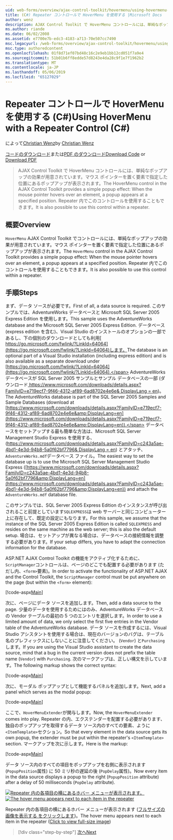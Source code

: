 ```yaml
---
uid: web-forms/overview/ajax-control-toolkit/hovermenu/using-hovermenu-with-a-repeater-control-cs
title: (C#) Repeater コントロールで HoverMenu を使用する |Microsoft Docs
author: wenz
description: AJAX Control Toolkit で HoverMenu コントロールには、単純なポップアップの効果が用意されています。要素の上にマウス ポインターを移動する姿でポップアップが表示されます.
ms.author: riande
ms.date: 06/02/2008
ms.assetid: e7700e7b-edc3-4183-a713-70e507cc7490
msc.legacyurl: /web-forms/overview/ajax-control-toolkit/hovermenu/using-hovermenu-with-a-repeater-control-cs
msc.type: authoredcontent
ms.openlocfilehash: 01f8d71ef07bd48c16c2e9eb1bb12cd051f7a9e4
ms.sourcegitcommit: 51b01b6ff8edde57d8243e4da28c9f1e7f1962b2
ms.translationtype: MT
ms.contentlocale: ja-JP
ms.lasthandoff: 05/06/2019
ms.locfileid: "65127029"
---
```

# <a name="using-hovermenu-with-a-repeater-control-c"></a><span data-ttu-id="0dac5-103">Repeater コントロールで HoverMenu を使用する (C#)</span><span class="sxs-lookup"><span data-stu-id="0dac5-103">Using HoverMenu with a Repeater Control (C#)</span></span>

<span data-ttu-id="0dac5-104">によって[Christian Wenz](https://github.com/wenz)</span><span class="sxs-lookup"><span data-stu-id="0dac5-104">by [Christian Wenz](https://github.com/wenz)</span></span>

<span data-ttu-id="0dac5-105">[コードのダウンロード](http://download.microsoft.com/download/b/0/6/b06fe835-5b8f-4c00-aef8-062c19d75b95/HoverMenu1.cs.zip)または[PDF のダウンロード](http://download.microsoft.com/download/b/6/a/b6ae89ee-df69-4c87-9bfb-ad1eb2b23373/hovermenu1CS.pdf)</span><span class="sxs-lookup"><span data-stu-id="0dac5-105">[Download Code](http://download.microsoft.com/download/b/0/6/b06fe835-5b8f-4c00-aef8-062c19d75b95/HoverMenu1.cs.zip) or [Download PDF](http://download.microsoft.com/download/b/6/a/b6ae89ee-df69-4c87-9bfb-ad1eb2b23373/hovermenu1CS.pdf)</span></span>

> <span data-ttu-id="0dac5-106">AJAX Control Toolkit で HoverMenu コントロールには、単純なポップアップの効果が用意されています。マウス ポインターを置く要素で指定した位置にあるポップアップが表示されます。</span><span class="sxs-lookup"><span data-stu-id="0dac5-106">The HoverMenu control in the AJAX Control Toolkit provides a simple popup effect: When the mouse pointer hovers over an element, a popup appears at a specified position.</span></span> <span data-ttu-id="0dac5-107">Repeater 内でこのコントロールを使用することもできます。</span><span class="sxs-lookup"><span data-stu-id="0dac5-107">It is also possible to use this control within a repeater.</span></span>

## <a name="overview"></a><span data-ttu-id="0dac5-108">概要</span><span class="sxs-lookup"><span data-stu-id="0dac5-108">Overview</span></span>

<span data-ttu-id="0dac5-109">`HoverMenu` AJAX Control Toolkit でコントロールには、単純なポップアップの効果が用意されています。マウス ポインターを置く要素で指定した位置にあるポップアップが表示されます。</span><span class="sxs-lookup"><span data-stu-id="0dac5-109">The `HoverMenu` control in the AJAX Control Toolkit provides a simple popup effect: When the mouse pointer hovers over an element, a popup appears at a specified position.</span></span> <span data-ttu-id="0dac5-110">Repeater 内でこのコントロールを使用することもできます。</span><span class="sxs-lookup"><span data-stu-id="0dac5-110">It is also possible to use this control within a repeater.</span></span>

## <a name="steps"></a><span data-ttu-id="0dac5-111">手順</span><span class="sxs-lookup"><span data-stu-id="0dac5-111">Steps</span></span>

<span data-ttu-id="0dac5-112">まず、データ ソースが必要です。</span><span class="sxs-lookup"><span data-stu-id="0dac5-112">First of all, a data source is required.</span></span> <span data-ttu-id="0dac5-113">このサンプルでは、AdventureWorks データベースと Microsoft SQL Server 2005 Express Edition を使用します。</span><span class="sxs-lookup"><span data-stu-id="0dac5-113">This sample uses the AdventureWorks database and the Microsoft SQL Server 2005 Express Edition.</span></span> <span data-ttu-id="0dac5-114">データベース (express edition を含む)、Visual Studio のインストールのオプションの一部であるし、下の個別のダウンロードとしても利用[ https://go.microsoft.com/fwlink/?LinkId=64064](https://go.microsoft.com/fwlink/?LinkId=64064)します。</span><span class="sxs-lookup"><span data-stu-id="0dac5-114">The database is an optional part of a Visual Studio installation (including express edition) and is also available as a separate download under [https://go.microsoft.com/fwlink/?LinkId=64064](https://go.microsoft.com/fwlink/?LinkId=64064).</span></span> <span data-ttu-id="0dac5-115">AdventureWorks データベースが SQL Server 2005 サンプルとサンプル データベースの一部 (ダウンロード[ https://www.microsoft.com/downloads/details.aspx?FamilyID=e719ecf7-9f46-4312-af89-6ad8702e4e6e&amp; DisplayLang = en](https://www.microsoft.com/downloads/details.aspx?FamilyID=e719ecf7-9f46-4312-af89-6ad8702e4e6e&amp;DisplayLang=en))。</span><span class="sxs-lookup"><span data-stu-id="0dac5-115">The AdventureWorks database is part of the SQL Server 2005 Samples and Sample Databases (download at [https://www.microsoft.com/downloads/details.aspx?FamilyID=e719ecf7-9f46-4312-af89-6ad8702e4e6e&amp;DisplayLang=en](https://www.microsoft.com/downloads/details.aspx?FamilyID=e719ecf7-9f46-4312-af89-6ad8702e4e6e&amp;DisplayLang=en)).</span></span> <span data-ttu-id="0dac5-116">データベースをセットアップする最も簡単な方法は、Microsoft SQL Server Management Studio Express を使用する、([https://www.microsoft.com/downloads/details.aspx?FamilyID=c243a5ae-4bd1-4e3d-94b8-5a0f62bf7796&amp; DisplayLang = en](https://www.microsoft.com/downloads/details.aspx?FamilyID=c243a5ae-4bd1-4e3d-94b8-5a0f62bf7796&amp;DisplayLang=en)) とアタッチ、`AdventureWorks.mdf`データベース ファイル。</span><span class="sxs-lookup"><span data-stu-id="0dac5-116">The easiest way to set the database up is to use the Microsoft SQL Server Management Studio Express ([https://www.microsoft.com/downloads/details.aspx?FamilyID=c243a5ae-4bd1-4e3d-94b8-5a0f62bf7796&amp;DisplayLang=en](https://www.microsoft.com/downloads/details.aspx?FamilyID=c243a5ae-4bd1-4e3d-94b8-5a0f62bf7796&amp;DisplayLang=en)) and attach the `AdventureWorks.mdf` database file.</span></span>

<span data-ttu-id="0dac5-117">このサンプルでは、SQL Server 2005 Express Edition のインスタンスが呼び出されること前提としています`SQLEXPRESS`は web サーバーと同じコンピューター上に存在して、既定の設定にもなります。</span><span class="sxs-lookup"><span data-stu-id="0dac5-117">For this sample, we assume that the instance of the SQL Server 2005 Express Edition is called `SQLEXPRESS` and resides on the same machine as the web server; this is also the default setup.</span></span> <span data-ttu-id="0dac5-118">場合は、セットアップが異なる場合は、データベースの接続情報を調整する必要があります。</span><span class="sxs-lookup"><span data-stu-id="0dac5-118">If your setup differs, you have to adapt the connection information for the database.</span></span>

<span data-ttu-id="0dac5-119">ASP.NET AJAX Control Toolkit の機能をアクティブ化するために、`ScriptManager`コントロールは、ページのどこでも配置する必要があります (ただし内、`<form>`要素)。</span><span class="sxs-lookup"><span data-stu-id="0dac5-119">In order to activate the functionality of ASP.NET AJAX and the Control Toolkit, the `ScriptManager` control must be put anywhere on the page (but within the `<form>` element):</span></span>

[!code-aspx[Main](using-hovermenu-with-a-repeater-control-cs/samples/sample1.aspx)]

<span data-ttu-id="0dac5-120">次に、ページにデータ ソースを追加します。</span><span class="sxs-lookup"><span data-stu-id="0dac5-120">Then, add a data source to the page.</span></span> <span data-ttu-id="0dac5-121">少量のデータを使用するためにはのみ、AdventureWorks データベースの Vendor テーブルの最初の 5 つのエントリを選択します。</span><span class="sxs-lookup"><span data-stu-id="0dac5-121">In order to use a limited amount of data, we only select the first five entries in the Vendor table of the AdventureWorks database.</span></span> <span data-ttu-id="0dac5-122">データ ソースを作成するには、Visual Studio アシスタントを使用する場合は、現在のバージョンのバグは、テーブル名のプレフィックスにしないことに注意してください。 (`Vendor`) と`Purchasing`します。</span><span class="sxs-lookup"><span data-stu-id="0dac5-122">If you are using the Visual Studio assistant to create the data source, mind that a bug in the current version does not prefix the table name (`Vendor`) with `Purchasing`.</span></span> <span data-ttu-id="0dac5-123">次のマークアップは、正しい構文を示しています。</span><span class="sxs-lookup"><span data-stu-id="0dac5-123">The following markup shows the correct syntax:</span></span>

[!code-aspx[Main](using-hovermenu-with-a-repeater-control-cs/samples/sample2.aspx)]

<span data-ttu-id="0dac5-124">次に、モーダル ポップアップとして機能するパネルを追加します。</span><span class="sxs-lookup"><span data-stu-id="0dac5-124">Next, add a panel which serves as the modal popup:</span></span>

[!code-aspx[Main](using-hovermenu-with-a-repeater-control-cs/samples/sample3.aspx)]

<span data-ttu-id="0dac5-125">ここで、`HoverMenuExtender`が関与します。</span><span class="sxs-lookup"><span data-stu-id="0dac5-125">Now, the `HoverMenuExtender` comes into play.</span></span> <span data-ttu-id="0dac5-126">Repeater の内、エクステンダーを配置する必要があります、独自のポップアップを取得するデータ ソース内のすべての要素、ように`<ItemTemplate>`セクション。</span><span class="sxs-lookup"><span data-stu-id="0dac5-126">So that every element in the data source gets its own popup, the extender must be put within the repeater's `<ItemTemplate>` section.</span></span> <span data-ttu-id="0dac5-127">マークアップを次に示します。</span><span class="sxs-lookup"><span data-stu-id="0dac5-127">Here is the markup:</span></span>

[!code-aspx[Main](using-hovermenu-with-a-repeater-control-cs/samples/sample4.aspx)]

<span data-ttu-id="0dac5-128">データ ソース内のすべての項目をポップアップを右側に表示されます (`PopupPosition`属性) に 50 ミリ秒の遅延の後 (`PopDelay`属性)。</span><span class="sxs-lookup"><span data-stu-id="0dac5-128">Now every item in the data source displays a popup to the right (`PopupPosition` attribute) after a delay of 50 milliseconds (`PopDelay` attribute).</span></span>

<span data-ttu-id="0dac5-129">[![Repeater 内の各項目の横にあるホバー メニューが表示されます。](using-hovermenu-with-a-repeater-control-cs/_static/image2.png)](using-hovermenu-with-a-repeater-control-cs/_static/image1.png)</span><span class="sxs-lookup"><span data-stu-id="0dac5-129">[![The hover menu appears next to each item in the repeater](using-hovermenu-with-a-repeater-control-cs/_static/image2.png)](using-hovermenu-with-a-repeater-control-cs/_static/image1.png)</span></span>

<span data-ttu-id="0dac5-130">Repeater 内の各項目の横にあるホバー メニューが表示されます ([フルサイズの画像を表示する をクリックします](using-hovermenu-with-a-repeater-control-cs/_static/image3.png))。</span><span class="sxs-lookup"><span data-stu-id="0dac5-130">The hover menu appears next to each item in the repeater ([Click to view full-size image](using-hovermenu-with-a-repeater-control-cs/_static/image3.png))</span></span>

> [!div class="step-by-step"]
> [<span data-ttu-id="0dac5-131">次へ</span><span class="sxs-lookup"><span data-stu-id="0dac5-131">Next</span></span>](using-hovermenu-with-a-repeater-control-vb.md)
